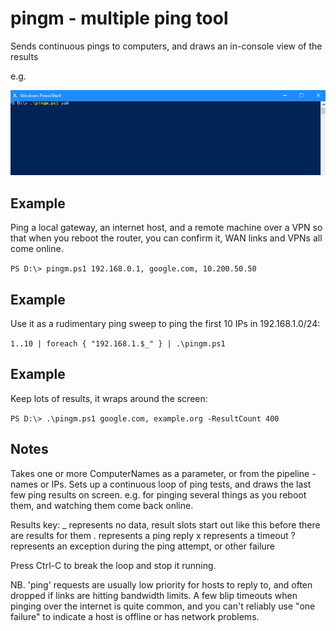 # pingm - multiple ping tool

   Sends continuous pings to computers, and draws an in-console view of the results

   e.g.
   
   ![Animated example run of pingm tool](https://github.com/HumanEquivalentUnit/pingm/blob/master/example.gif)
    

## Example
   Ping a local gateway, an internet host, and a remote machine over a VPN
   so that when you reboot the router, you can confirm it, WAN links and VPNs
   all come online.
   
   `PS D:\> pingm.ps1 192.168.0.1, google.com, 10.200.50.50`

## Example
   Use it as a rudimentary ping sweep to ping the first 10 IPs in 192.168.1.0/24:

   `1..10 | foreach { "192.168.1.$_" } | .\pingm.ps1`

## Example
   Keep lots of results, it wraps around the screen:

   `PS D:\> .\pingm.ps1 google.com, example.org -ResultCount 400`

## Notes
   Takes one or more ComputerNames as a parameter, or from the pipeline - names or IPs.
   Sets up a continuous loop of ping tests, and draws the last few ping results on screen.
   e.g. for pinging several things as you reboot them, and watching them come back online.

   Results key:
   _ represents no data, result slots start out like this before there are results for them
   . represents a ping reply
   x represents a timeout
   ? represents an exception during the ping attempt, or other failure
   
   Press Ctrl-C to break the loop and stop it running.


   NB. 'ping' requests are usually low priority for hosts to reply to, and often dropped
       if links are hitting bandwidth limits. A few blip timeouts when pinging over the 
       internet is quite common, and you can't reliably use "one failure" to indicate a
       host is offline or has network problems.
